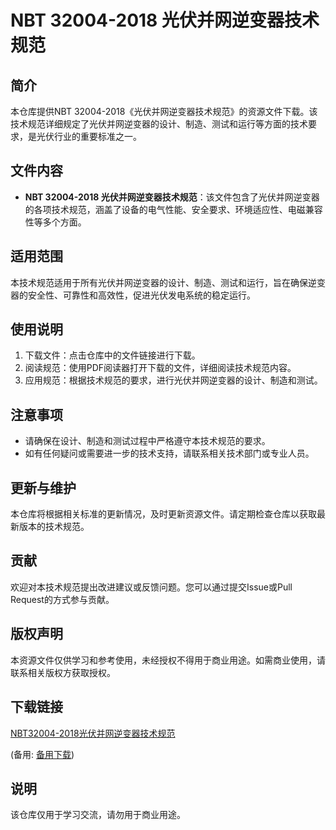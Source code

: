 # NBT 32004-2018 光伏并网逆变器技术规范

## 简介
本仓库提供NBT 32004-2018《光伏并网逆变器技术规范》的资源文件下载。该技术规范详细规定了光伏并网逆变器的设计、制造、测试和运行等方面的技术要求，是光伏行业的重要标准之一。

## 文件内容
- **NBT 32004-2018 光伏并网逆变器技术规范**：该文件包含了光伏并网逆变器的各项技术规范，涵盖了设备的电气性能、安全要求、环境适应性、电磁兼容性等多个方面。

## 适用范围
本技术规范适用于所有光伏并网逆变器的设计、制造、测试和运行，旨在确保逆变器的安全性、可靠性和高效性，促进光伏发电系统的稳定运行。

## 使用说明
1. 下载文件：点击仓库中的文件链接进行下载。
2. 阅读规范：使用PDF阅读器打开下载的文件，详细阅读技术规范内容。
3. 应用规范：根据技术规范的要求，进行光伏并网逆变器的设计、制造和测试。

## 注意事项
- 请确保在设计、制造和测试过程中严格遵守本技术规范的要求。
- 如有任何疑问或需要进一步的技术支持，请联系相关技术部门或专业人员。

## 更新与维护
本仓库将根据相关标准的更新情况，及时更新资源文件。请定期检查仓库以获取最新版本的技术规范。

## 贡献
欢迎对本技术规范提出改进建议或反馈问题。您可以通过提交Issue或Pull Request的方式参与贡献。

## 版权声明
本资源文件仅供学习和参考使用，未经授权不得用于商业用途。如需商业使用，请联系相关版权方获取授权。

## 下载链接
[NBT32004-2018光伏并网逆变器技术规范](https://pan.quark.cn/s/ebb0edda17e2) 

(备用: [备用下载](https://pan.baidu.com/s/1eQV4lEmYObmH0ED4J0GjhQ?pwd=1234))

## 说明

该仓库仅用于学习交流，请勿用于商业用途。
